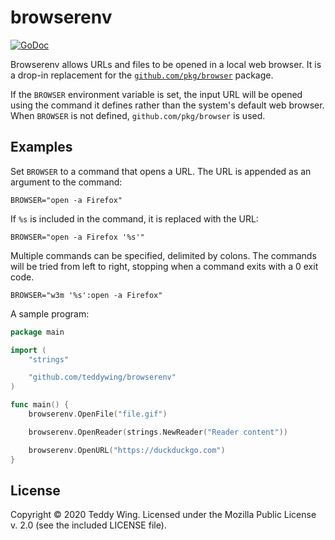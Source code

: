 browserenv
==========

[![GoDoc](https://godoc.org/github.com/teddywing/browserenv?status.svg)](https://godoc.org/github.com/teddywing/browserenv)

Browserenv allows URLs and files to be opened in a local web browser. It is a
drop-in replacement for the [`github.com/pkg/browser`][github.com/pkg/browser]
package.

If the `BROWSER` environment variable is set, the input URL will be opened using
the command it defines rather than the system's default web browser. When
`BROWSER` is not defined, `github.com/pkg/browser` is used.


## Examples
Set `BROWSER` to a command that opens a URL. The URL is appended as an argument
to the command:

	BROWSER="open -a Firefox"

If `%s` is included in the command, it is replaced with the URL:

	BROWSER="open -a Firefox '%s'"

Multiple commands can be specified, delimited by colons. The commands will be
tried from left to right, stopping when a command exits with a 0 exit code.

	BROWSER="w3m '%s':open -a Firefox"

A sample program:

``` go
package main

import (
	"strings"

	"github.com/teddywing/browserenv"
)

func main() {
	browserenv.OpenFile("file.gif")

	browserenv.OpenReader(strings.NewReader("Reader content"))

	browserenv.OpenURL("https://duckduckgo.com")
}
```


## License
Copyright © 2020 Teddy Wing. Licensed under the Mozilla Public License v. 2.0
(see the included LICENSE file).


[github.com/pkg/browser]: https://github.com/pkg/browser
